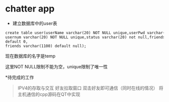 # chatter app  

* 建立数据库中的user表  

```
create table user(userName varchar(20) NOT NULL unique,userPwd varchar(20) NOT NULL, 
usernum varchar(20) NOT NULL unique,status varchar(20) not null,friendsNum int(20) not null default 0, 
friends varchar(1100) default null);
```  

现在数据库的名字是temp 

这里NOT NULL限制不能为空，unique限制了唯一性

 *待完成的工作 
 >IPV4的存取与交互
 >好友拉取窗口
 >双击好友即可通信（同时在线的情况）
 >将主机通信的cpp源码在QT中实现
